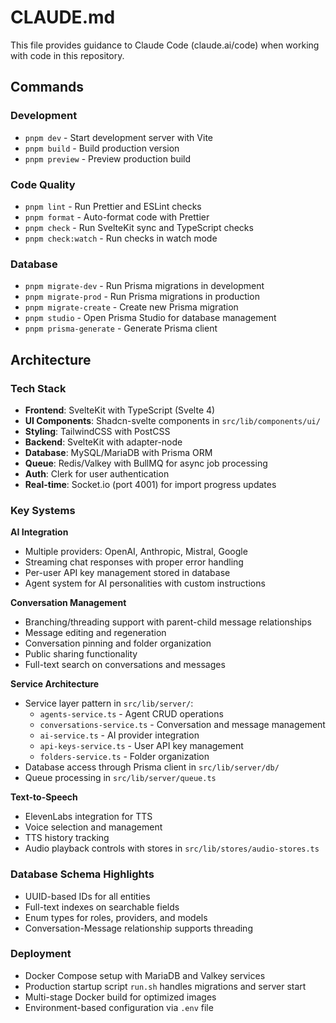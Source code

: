 # CLAUDE.md

This file provides guidance to Claude Code (claude.ai/code) when working with code in this repository.

## Commands

### Development
- `pnpm dev` - Start development server with Vite
- `pnpm build` - Build production version
- `pnpm preview` - Preview production build

### Code Quality
- `pnpm lint` - Run Prettier and ESLint checks
- `pnpm format` - Auto-format code with Prettier
- `pnpm check` - Run SvelteKit sync and TypeScript checks
- `pnpm check:watch` - Run checks in watch mode

### Database
- `pnpm migrate-dev` - Run Prisma migrations in development
- `pnpm migrate-prod` - Run Prisma migrations in production
- `pnpm migrate-create` - Create new Prisma migration
- `pnpm studio` - Open Prisma Studio for database management
- `pnpm prisma-generate` - Generate Prisma client

## Architecture

### Tech Stack
- **Frontend**: SvelteKit with TypeScript (Svelte 4)
- **UI Components**: Shadcn-svelte components in `src/lib/components/ui/`
- **Styling**: TailwindCSS with PostCSS
- **Backend**: SvelteKit with adapter-node
- **Database**: MySQL/MariaDB with Prisma ORM
- **Queue**: Redis/Valkey with BullMQ for async job processing
- **Auth**: Clerk for user authentication
- **Real-time**: Socket.io (port 4001) for import progress updates

### Key Systems

**AI Integration**
- Multiple providers: OpenAI, Anthropic, Mistral, Google
- Streaming chat responses with proper error handling
- Per-user API key management stored in database
- Agent system for AI personalities with custom instructions

**Conversation Management**
- Branching/threading support with parent-child message relationships
- Message editing and regeneration
- Conversation pinning and folder organization
- Public sharing functionality
- Full-text search on conversations and messages

**Service Architecture**
- Service layer pattern in `src/lib/server/`:
  - `agents-service.ts` - Agent CRUD operations
  - `conversations-service.ts` - Conversation and message management
  - `ai-service.ts` - AI provider integration
  - `api-keys-service.ts` - User API key management
  - `folders-service.ts` - Folder organization
- Database access through Prisma client in `src/lib/server/db/`
- Queue processing in `src/lib/server/queue.ts`

**Text-to-Speech**
- ElevenLabs integration for TTS
- Voice selection and management
- TTS history tracking
- Audio playback controls with stores in `src/lib/stores/audio-stores.ts`

### Database Schema Highlights
- UUID-based IDs for all entities
- Full-text indexes on searchable fields
- Enum types for roles, providers, and models
- Conversation-Message relationship supports threading

### Deployment
- Docker Compose setup with MariaDB and Valkey services
- Production startup script `run.sh` handles migrations and server start
- Multi-stage Docker build for optimized images
- Environment-based configuration via `.env` file